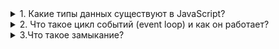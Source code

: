 <details>
  <summary>1. Какие типы данных существуют в JavaScript?</summary>

  * Число «number» - Единый тип число используется как для целых, так и для дробных чисел. Существуют специальные числовые значения Infinity (бесконечность) и NaN (ошибка вычислений). Например, бесконечность Infinity получается при делении на ноль. Ошибка вычислений NaN будет результатом некорректной математической операции.
  * Строка «string»
  * Булевый (логический) тип «boolean»
  * Специальное значение «null» - В JavaScript null не является «ссылкой на несуществующий объект» или «нулевым указателем», как в некоторых других языках. Это просто специальное значение, которое имеет смысл «ничего» или «значение неизвестно».
  * Специальное значение «undefined» - Значение undefined, как и null, образует свой собственный тип, состоящий из одного этого значения. Оно имеет смысл «значение не присвоено». Если переменная объявлена, но в неё ничего не записано, то её значение как раз и есть undefined.
  * Символы «symbol» - «Символ» представляет собой уникальный идентификатор. Создаются новые символы с помощью функции Symbol(). Символы гарантированно уникальны. Даже если мы создадим множество символов с одинаковым описанием, это всё равно будут разные символы. Описание – это просто метка, которая ни на что не влияет.
  * Тип «number» не может содержать числа больше, чем (2^53-1), или меньше, чем -(2^53-1). Тип «bigint» даёт возможность работать с целыми числами произвольной длины.
  * Объекты «object» - Первые 7 типов называют «примитивными». Особняком стоит восьмой тип: «объекты». Он используется для коллекций данных и для объявления более сложных сущностей. Объявляются объекты при помощи фигурных скобок {...}
</details>

<details>
  <summary>2. Что такое цикл событий (event loop) и как он работает?</summary>

    Движок браузера выполняет JavaScript в одном потоке. Для потока выделяется область памяти — стэк, где хранятся фреймы (аргументы, локальные переменные) вызываемых функций.

    Список событий, подлежащих обработке формируют очередь событий. Когда стек освобождается, движок может обрабатывать событие из очереди. Координирование этого процесса и происходит в event loop.

    Это по сути бесконечный цикл, в котором выполняются многочисленные обработчики событий. Если очередь пустая — движок браузера ждет, когда поступит событие. Если непустая — первое в ней событие извлекается и его обработчик начинает выполняться. И так до бесконечности.

    ![alt text](https://camo.githubusercontent.com/ecf21f14bbad63d7c1a0d84b401746af15cd643392bb21aca618fef6c78b0e48/68747470733a2f2f63646e2d696d616765732d312e6d656469756d2e636f6d2f6d61782f313630302f312a71757954494f733268696f4378316a5251372d6f6a772e706e67)
</details>

<details>
  <summary>3.Что такое замыкание?</summary>

  Замыкание — это комбинация функции и лексического окружения, в котором эта функция была объявлена. Это окружение состоит из произвольного количества локальных переменных, которые были в области действия функции во время создания замыкания.
</details>
  
  
  
  